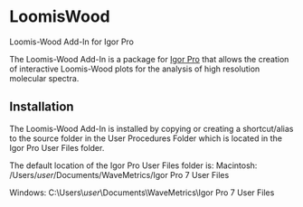 # LoomisWood
Loomis-Wood Add-In for Igor Pro

The Loomis-Wood Add-In is a package for [Igor Pro](http://wavemetrics.com) that allows the creation of interactive Loomis-Wood plots for the analysis of high resolution molecular spectra.

## Installation

The Loomis-Wood Add-In is installed by copying or creating a shortcut/alias to the source folder in the User Procedures Folder which is located in the Igor Pro User Files folder.

The default location of the Igor Pro User Files folder is:
  Macintosh:
    /Users/*user*/Documents/WaveMetrics/Igor Pro 7 User Files

  Windows:
    C:\Users\\*user*\Documents\WaveMetrics\Igor Pro 7 User Files
